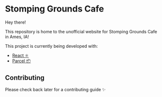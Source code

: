 # Stomping Grounds Cafe

Hey there!

This repository is home to the unofficial website for Stomping Grounds Cafe in Ames, IA!

This project is currently being developed with:

* [React ⚛️](https://reactjs.org/)
* [Parcel 📦](https://parceljs.org/)

## Contributing

Please check back later for a contributing guide ✨
